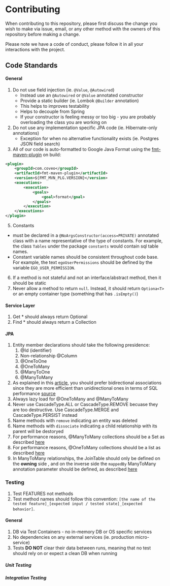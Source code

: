 # Contributing

When contributing to this repository, please first discuss the change you wish to make via issue,
email, or any other method with the owners of this repository before making a change. 

Please note we have a code of conduct, please follow it in all your interactions with the project.

## Code Standards

#### General
1. Do not use field injection (ie. `@Value`, `@Autowired`)
    - Instead use an `@Autowired` or `@Value` annotated constructor
    - Provide a static builder (ie. Lombok `@Builder` annotation)
    - This helps to improves testability
    - Helps to decouple from Spring
    - If your constructor is feeling messy or too big - you are probably overloading the class you are working on
2. Do not use any implementation specific JPA code (ie. Hibernate-only annotations)
    - Exception for when no alternative functionality exists (ie. Postgres JSON field search)
3. All of our code is auto-formatted to Google Java Format using the [fmt-maven-plugin](https://mvnrepository.com/artifact/com.coveo/fmt-maven-plugin) on build:
```xml
<plugin>
    <groupId>com.coveo</groupId>
    <artifactId>fmt-maven-plugin</artifactId>
    <version>${FMT_MVN_PLG.VERSION}</version>
    <executions>
        <execution>
            <goals>
                <goal>format</goal>
            </goals>
        </execution>
    </executions>
</plugin>
```
5. Constants 
- must be declared in a `@NoArgsConstructor(access=PRIVATE)` annotated class with a name representative of the type of constants. For example, the class `Tables` under the package `constants` would contain sql table names. 
- Constant variable names should be consistent throughout code base. For example, the text `egoUserPermissions` should be defined by the variable `EGO_USER_PERMISSION`.  
6. If a method is not stateful and not an interface/abstract method, then it should be static
7. Never allow a method to return `null`. Instead, it should return `Optiona<T>` or an empty container type (something that has `.isEmpty()`)

#### Service Layer
1. Get * should always return Optional<T>
2. Find * should always return a Collection<T>

#### JPA
1. Entity member declarations should take the following presidence:
    1. @Id (identifier)    
    2. Non-relationship @Column
    3. @OneToOne
    4. @OneToMany
    5. @ManyToOne
    6. @ManyToMany
2. As explained in this [article](https://vladmihalcea.com/the-best-way-to-map-a-onetomany-association-with-jpa-and-hibernate/), you should prefer bidirectional associations since they are more efficient than unidirectional ones in terms of SQL performance [source](https://vladmihalcea.com/merge-entity-collections-jpa-hibernate/)
3. Always lazy load for @OneToMany and @ManyToMany
4. Never use CascadeType.ALL or CascadeType.REMOVE becuase they are too destructive. Use CascadeType.MERGE and CascadeType.PERSIST instead
5. Name methods with `remove` indicating an entity was deleted
6. Name methods with `dissociate` indicating a child relationship with its parent will be destoryed
7. For performance reasons, @ManyToMany collections should be a Set as described [here](https://thoughts-on-java.org/association-mappings-bag-list-set/)
8. For performance reasons, @OneToMany collections should be a list as described [here](https://vladmihalcea.com/hibernate-facts-favoring-sets-vs-bags/)
9. In ManyToMany relationships, the JoinTable should only be defined on the **owning** side , and on the inverse side the `mappedBy` ManyToMany annotation parameter should be defined, as described [here](https://www.baeldung.com/hibernate-many-to-many)
    
### Testing
1. Test FEATURES not methods
2. Test method names should follow this convention: `[the name of the tested feature]_[expected input / tested state]_[expected behavior]`.

#### General
1. DB via Test Containers - no in-memory DB or OS specific services
2. No dependencies on any external services (ie. production micro-service)
3. Tests **DO NOT** clear their data between runs, meaning that no test should rely on or expect a clean DB when running

##### Unit Testing

##### Integration Testing
